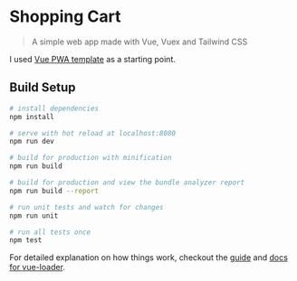 # Shopping Cart

> A simple web app made with Vue, Vuex and Tailwind CSS

I used [Vue PWA template](https://github.com/vuejs-templates/pwa) as a starting point.

## Build Setup

``` bash
# install dependencies
npm install

# serve with hot reload at localhost:8080
npm run dev

# build for production with minification
npm run build

# build for production and view the bundle analyzer report
npm run build --report

# run unit tests and watch for changes
npm run unit

# run all tests once
npm test
```

For detailed explanation on how things work, checkout the [guide](http://vuejs-templates.github.io/webpack/) and [docs for vue-loader](http://vuejs.github.io/vue-loader).
